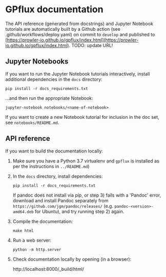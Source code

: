 # GPflux documentation

The API reference (generated from docstrings) and Jupyter Notebook tutorials are automatically built by a Github action (see .github/workflows/deploy.yaml) on commit to `develop` and published to [https://prowler-io.github.io/gpflux/index.html](https://prowler-io.github.io/gpflux/index.html). TODO: update URL!

## Jupyter Notebooks

If you want to run the Jupyter Notebook tutorials interactively, install additional dependencies in the `docs` directory:

`pip install -r docs_requirements.txt`

...and then run the appropriate Notebook:

`jupyter-notebook notebooks/<name-of-notebook>`

If you want to create a new Notebook tutorial for inclusion in the doc set, see `notebooks/README.md`.

## API reference

If you want to build the documentation locally:

1) Make sure you have a Python 3.7 virtualenv and `gpflux` is installed as per the instructions in `../README.md`)

3) In the `docs` directory, install dependencies:

   `pip install -r docs_requirements.txt`
   
   If pandoc does not install via pip, or step 3) fails with a 'Pandoc' error, download and install Pandoc separately from `https://github.com/jgm/pandoc/releases/` (e.g. `pandoc-<version>-amd64.deb` for Ubuntu), and try running step 2) again.

4) Compile the documentation:

   `make html`

5) Run a web server:

   `python -m http.server`

6) Check documentation locally by opening (in a browser):

   http://localhost:8000/_build/html/
